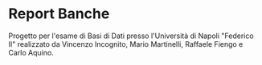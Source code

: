 # Report Banche
Progetto per l'esame di Basi di Dati presso l'Università di Napoli "Federico II" realizzato da Vincenzo Incognito, Mario Martinelli, Raffaele Fiengo e Carlo Aquino.
